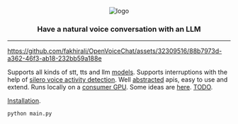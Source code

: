 
<div align="center">

![logo](media/logo.gif)

<h3>

Have a natural voice conversation with an LLM

</h3>

</div>

---

https://github.com/fakhirali/OpenVoiceChat/assets/32309516/88b7973d-a362-46f3-ab18-232bb59a188e

Supports all kinds of stt, tts and llm [models](notes/Models.md).
Supports interruptions with the help of [silero voice activity detection](https://github.com/snakers4/silero-vad).
Well [abstracted](/tts) apis, easy to use and extend.
Runs locally on a [consumer GPU](https://www.nvidia.com/en-us/geforce/graphics-cards/30-series/rtx-3080-3080ti/).
Some ideas are [here](notes/Ideas.md). [TODO](notes/TODO.md).

[Installation](INSTALL.md).

```shell 
python main.py
```



